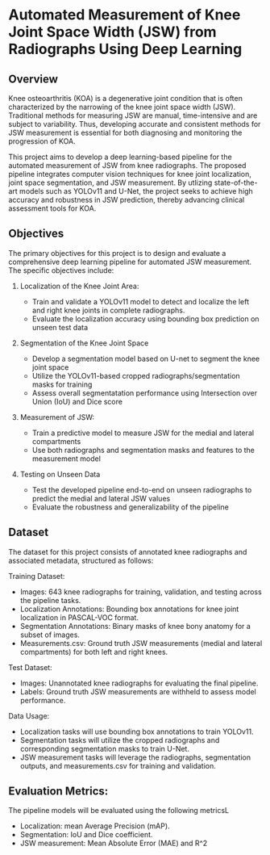 # Automated Measurement of Knee Joint Space Width (JSW) from Radiographs Using Deep Learning

## Overview
Knee osteoarthritis (KOA) is a degenerative joint condition that is often characterized by the narrowing of the knee joint space width (JSW). Traditional methods for measuring JSW are manual, time-intensive and are subject to variability. Thus, developing accurate and consistent methods for JSW measurement is essential for both diagnosing and monitoring the progression of KOA. 

This project aims to develop a deep learning-based pipeline for the automated measurement of JSW from knee radiographs. The proposed pipeline integrates computer vision techniques for knee joint localization, joint space segmentation, and JSW measurement. By utlizing state-of-the-art models such as YOLOv11 and U-Net, the project seeks to achieve high accuracy and robustness in JSW prediction, thereby advancing clinical assessment tools for KOA.

## Objectives
The primary objectives for this project is to design and evaluate a comprehensive deep learning pipeline for automated JSW measurement. The specific objectives include:

1. Localization of the Knee Joint Area:
   - Train and validate a YOLOv11 model to detect and localize the left and right knee joints in complete radiographs.
   - Evaluate the localization accuracy using bounding box prediction on unseen test data
  
2. Segmentation of the Knee Joint Space
   - Develop a segmentation model based on U-net to segment the knee joint space
   - Utilize the YOLOv11-based cropped radiographs/segmentation masks for training 
   - Assess overall segmentatation performance using Intersection over Union (IoU) and Dice score
  
3. Measurement of JSW:
   - Train a predictive model to measure JSW for the medial and lateral compartments
   - Use both radiographs and segmentation masks and features to the measurement model
  
4. Testing on Unseen Data
   - Test the developed pipeline end-to-end on unseen radiographs to predict the medial and lateral JSW values
   - Evaluate the robustness and generalizability of the pipeline
  

## Dataset
The dataset for this project consists of annotated knee radiographs and associated metadata, structured as follows:

Training Dataset:
- Images: 643 knee radiographs for training, validation, and testing across the pipeline tasks.
- Localization Annotations: Bounding box annotations for knee joint localization in PASCAL-VOC format.
- Segmentation Annotations: Binary masks of knee bony anatomy for a subset of images.
- Measurements.csv: Ground truth JSW measurements (medial and lateral compartments) for both left and right knees.


Test Dataset:
- Images: Unannotated knee radiographs for evaluating the final pipeline.
- Labels: Ground truth JSW measurements are withheld to assess model performance.

Data Usage:
- Localization tasks will use bounding box annotations to train YOLOv11.
- Segmentation tasks will utilize the cropped radiographs and corresponding segmentation masks to train U-Net.
- JSW measurement tasks will leverage the radiographs, segmentation outputs, and measurements.csv for training and validation.


## Evaluation Metrics:
The pipeline models will be evaluated using the following metricsL
- Localization: mean Average Precision (mAP).
- Segmentation: IoU and Dice coefficient.
- JSW measurement: Mean Absolute Error (MAE) and R^2

